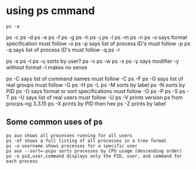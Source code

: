 # using ps cmmand

`ps -a`

ps -c
ps -d
ps -e
ps -f
ps -g
ps -h
ps -j
ps -l
ps -m
ps -n
ps -o says format specification must follow -o
ps -p says list of process ID's must follow -p
ps -q says list of process ID's must follow -q
ps -r

ps -s
ps -t
ps -u sorts by user?
ps -v
ps -w
ps -x
ps -y says modifier -y without format -l makes no sense

ps -C says list of command names must follow -C
ps -F
ps -G says list of real groups must follow -G
ps -H
ps -L
ps -M sorts by label
ps -N sorts by PID
ps -O says format or sort specifications must follow -O
ps -P
ps -S
ps -T
ps -U says list of real users must follow -U
ps -V prints version ps from procps-ng 3.3.15
ps -X prints by PID then hex
ps -Z prints by label

## Some common uses of ps

    ps aux shows all processes running for all users
    ps -ef shows a full listing of all processes in a tree format
    ps -u username shows processes for a specific user
    ps aux --sort=-pcpu sorts processes by CPU usage (descending order)
    ps -o pid,user,command displays only the PID, user, and command for each process
